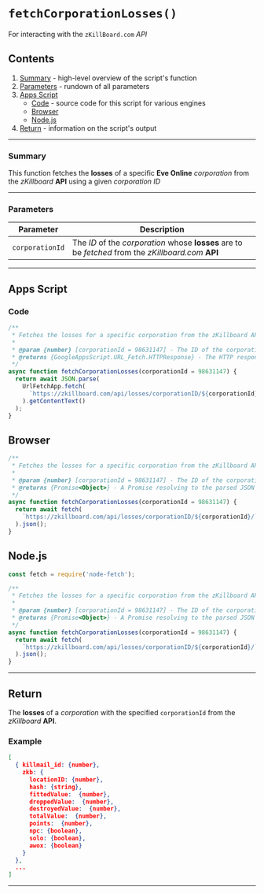 # `fetchCorporationLosses()`

For interacting with the `zKillBoard.com` *API*

## Contents

1. [Summary](#summary) - high-level overview of the script's function
2. [Parameters](#parameters) - rundown of all parameters
3. [Apps Script](#apps-script)
   * [Code](#code) - source code for this script for various engines
   * [Browser](#browser)
   * [Node.js](#nodejs)
4. [Return](#return) - information on the script's output

---

### Summary

This function fetches the **losses** of a specific **Eve Online**  *corporation* from the *zKillboard* **API** using a given *corporation ID*

---

### Parameters

|Parameter|Description|
|---------|-----------|
|`corporationId`|The *ID* of the *corporation* whose **losses** are to be *fetched* from the *zKillboard.com* **API**|

---

## Apps Script

### Code

```js
/**
 * Fetches the losses for a specific corporation from the zKillboard API.
 *
 * @param {number} [corporationId = 98631147] - The ID of the corporation to fetch losses for.
 * @returns {GoogleAppsScript.URL_Fetch.HTTPResponse} - The HTTP response object containing the fetched loss data.
 */
async function fetchCorporationLosses(corporationId = 98631147) {
  return await JSON.parse(
    UrlFetchApp.fetch(
      `https://zkillboard.com/api/losses/corporationID/${corporationId}/`
    ).getContentText()
  );
}
```

## Browser

```js
/**
 * Fetches the losses for a specific corporation from the zKillboard API.
 *
 * @param {number} [corporationId = 98631147] - The ID of the corporation to fetch losses for.
 * @returns {Promise<Object>} - A Promise resolving to the parsed JSON response containing the fetched loss data.
 */
async function fetchCorporationLosses(corporationId = 98631147) {
  return await fetch(
    `https://zkillboard.com/api/losses/corporationID/${corporationId}/`
  ).json();
}
```

## Node.js

```js
const fetch = require('node-fetch');

/**
 * Fetches the losses for a specific corporation from the zKillboard API.
 *
 * @param {number} [corporationId = 98631147] - The ID of the corporation to fetch losses for.
 * @returns {Promise<Object>} - A Promise resolving to the parsed JSON response containing the fetched loss data.
 */
async function fetchCorporationLosses(corporationId = 98631147) {
  return await fetch(
    `https://zkillboard.com/api/losses/corporationID/${corporationId}/`
  ).json();
}
```

---

## Return

The **losses** of a *corporation* with the specified `corporationId` from the *zKillboard* **API**.

### Example

```json
[ 
  { killmail_id: {number},
    zkb: {
      locationID: {number},
      hash: {string},
      fittedValue:  {number},
      droppedValue:  {number},
      destroyedValue:  {number},
      totalValue:  {number},
      points:  {number},
      npc: {boolean},
      solo: {boolean},
      awox: {boolean}
    }
  },
  ...
]
```

---

